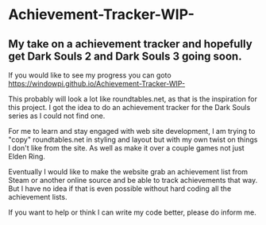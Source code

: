 # Achievement-Tracker-WIP-

## My take on a achievement tracker and hopefully get Dark Souls 2 and Dark Souls 3 going soon.

If you would like to see my progress you can goto https://windowpi.github.io/Achievement-Tracker-WIP-

This probably will look a lot like roundtables.net, as that is the inspiration for this project. I got the idea to do an achievement tracker for the Dark Souls series as I could not find one. 

For me to learn and stay engaged with web site development, I am trying to "copy" roundtables.net in styling and layout but with my own twist on things I don't like from the site. As well as make it over a couple games not just Elden Ring. 

Eventually I would like to make the website grab an achievement list from Steam or another online source and be able to track achievements that way. But I have no idea if that is even possible without hard coding all the achievement lists. 

If you want to help or think I can write my code better, please do inform me. 
